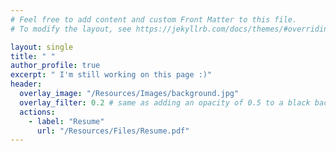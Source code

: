 ```yaml
---
# Feel free to add content and custom Front Matter to this file.
# To modify the layout, see https://jekyllrb.com/docs/themes/#overriding-theme-defaults

layout: single
title: " "
author_profile: true
excerpt: " I'm still working on this page :)"
header:
  overlay_image: "/Resources/Images/background.jpg"
  overlay_filter: 0.2 # same as adding an opacity of 0.5 to a black background
  actions:
    - label: "Resume"
      url: "/Resources/Files/Resume.pdf"
---
```

